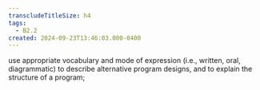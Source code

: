 ```yaml
---
transcludeTitleSize: h4
tags:
  - B2.2
created: 2024-09-23T13:46:03.000-0400
---
```

use appropriate vocabulary and mode of expression (i.e., written, oral, diagrammatic) to describe alternative program designs, and to explain the structure of a program;